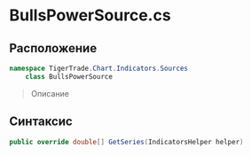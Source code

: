 
# BullsPowerSource.cs
## Расположение
```csharp
namespace TigerTrade.Chart.Indicators.Sources  
    class BullsPowerSource
```

> Описание

## Синтаксис
```csharp
public override double[] GetSeries(IndicatorsHelper helper)
```

